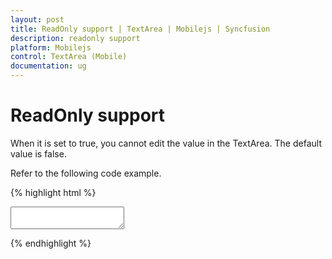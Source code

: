```yaml
---
layout: post
title: ReadOnly support | TextArea | Mobilejs | Syncfusion
description: readonly support
platform: Mobilejs
control: TextArea (Mobile)
documentation: ug
---
```


# ReadOnly support

When it is set to true, you cannot edit the value in the TextArea. The default value is false.

Refer to the following code example.

{% highlight html %}

<textarea id="textarea" data-role="ejmtextarea" data-ej-watermarktext="TextArea" data-ej-readonly="true"></textarea>

{% endhighlight %}